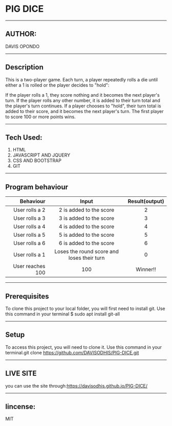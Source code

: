 # PIG DICE

------------------------------------------------------------------------------------------------------
## AUTHOR:
DAVIS OPONDO

------------------------------------------------------------------------------------------------------
## Description
This is a two-player game. Each turn, a player repeatedly rolls a die until either a 1 is rolled or the player decides to "hold":

If the player rolls a 1, they score nothing and it becomes the next player's turn. If the player rolls any other number, it is added to their turn total and the player's turn continues. If a player chooses to "hold", their turn total is added to their score, and it becomes the next player's turn. The first player to score 100 or more points wins.

-------------------------------------------------------------------------------------------------------
## Tech Used:
1. HTML
2. JAVASCRIPT AND JQUERY
3. CSS AND BOOTSTRAP
4. GIT

-------------------------------------------------------------------------------------------------------
## Program behaviour

Behaviour|	Input|	Result(output)|
|-------:|:--------:|:-----------------:|
User rolls a 2|	2 is added to the score|	2|
User rolls a 3|	3 is added to the score	|3|
User rolls a 4|	4 is added to the score	|4|
User rolls a 5|	5 is added to the score	|5|
User rolls a 6|	6 is added to the score	|6|
User rolls a 1|	Loses the round score and loses their turn|	0|
User reaches 100|	100	|Winner!!|

------------------------------------------------------------------------------------------------------
## Prerequisites
To clone this project to your local folder, you will first need to install git. Use this command in your terminal $ sudo apt install git-all

-------------------------------------------------------------------------------------------------------
## Setup
To access this project, you will need to clone it.
Use this command in your terminal.git clone https://github.com/DAVISODHIS/PIG-DICE.git

------------------------------------------------------------------------------------------------------
## LIVE SITE
you can use the site through:https://davisodhis.github.io/PIG-DICE/

------------------------------------------------------------------------------------------------------
## lincense:
MIT